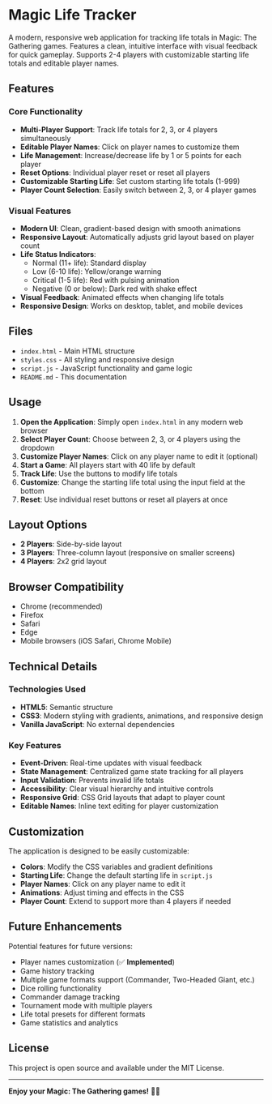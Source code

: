# Magic Life Tracker

A modern, responsive web application for tracking life totals in Magic: The Gathering games. Features a clean, intuitive interface with visual feedback for quick gameplay. Supports 2-4 players with customizable starting life totals and editable player names.

## Features

### Core Functionality
- **Multi-Player Support**: Track life totals for 2, 3, or 4 players simultaneously
- **Editable Player Names**: Click on player names to customize them
- **Life Management**: Increase/decrease life by 1 or 5 points for each player
- **Reset Options**: Individual player reset or reset all players
- **Customizable Starting Life**: Set custom starting life totals (1-999)
- **Player Count Selection**: Easily switch between 2, 3, or 4 player games

### Visual Features
- **Modern UI**: Clean, gradient-based design with smooth animations
- **Responsive Layout**: Automatically adjusts grid layout based on player count
- **Life Status Indicators**: 
  - Normal (11+ life): Standard display
  - Low (6-10 life): Yellow/orange warning
  - Critical (1-5 life): Red with pulsing animation
  - Negative (0 or below): Dark red with shake effect
- **Visual Feedback**: Animated effects when changing life totals
- **Responsive Design**: Works on desktop, tablet, and mobile devices

## Files

- `index.html` - Main HTML structure
- `styles.css` - All styling and responsive design
- `script.js` - JavaScript functionality and game logic
- `README.md` - This documentation

## Usage

1. **Open the Application**: Simply open `index.html` in any modern web browser
2. **Select Player Count**: Choose between 2, 3, or 4 players using the dropdown
3. **Customize Player Names**: Click on any player name to edit it (optional)
4. **Start a Game**: All players start with 40 life by default
5. **Track Life**: Use the buttons to modify life totals
6. **Customize**: Change the starting life total using the input field at the bottom
7. **Reset**: Use individual reset buttons or reset all players at once

## Layout Options

- **2 Players**: Side-by-side layout
- **3 Players**: Three-column layout (responsive on smaller screens)
- **4 Players**: 2x2 grid layout

## Browser Compatibility

- Chrome (recommended)
- Firefox
- Safari
- Edge
- Mobile browsers (iOS Safari, Chrome Mobile)

## Technical Details

### Technologies Used
- **HTML5**: Semantic structure
- **CSS3**: Modern styling with gradients, animations, and responsive design
- **Vanilla JavaScript**: No external dependencies

### Key Features
- **Event-Driven**: Real-time updates with visual feedback
- **State Management**: Centralized game state tracking for all players
- **Input Validation**: Prevents invalid life totals
- **Accessibility**: Clear visual hierarchy and intuitive controls
- **Responsive Grid**: CSS Grid layouts that adapt to player count
- **Editable Names**: Inline text editing for player customization

## Customization

The application is designed to be easily customizable:

- **Colors**: Modify the CSS variables and gradient definitions
- **Starting Life**: Change the default starting life in `script.js`
- **Player Names**: Click on any player name to edit it
- **Animations**: Adjust timing and effects in the CSS
- **Player Count**: Extend to support more than 4 players if needed

## Future Enhancements

Potential features for future versions:
- Player names customization (✅ **Implemented**)
- Game history tracking
- Multiple game formats support (Commander, Two-Headed Giant, etc.)
- Dice rolling functionality
- Commander damage tracking
- Tournament mode with multiple players
- Life total presets for different formats
- Game statistics and analytics

## License

This project is open source and available under the MIT License.

---

**Enjoy your Magic: The Gathering games!** 🎴✨ 
